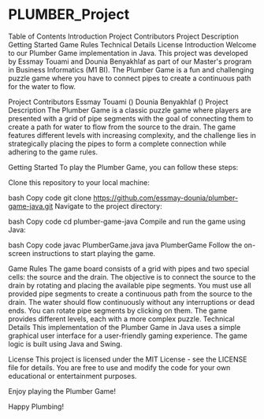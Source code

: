 # PLUMBER_Project

Table of Contents
Introduction
Project Contributors
Project Description
Getting Started
Game Rules
Technical Details
License
Introduction
Welcome to our Plumber Game implementation in Java. This project was developed by Essmay Touami and Dounia Benyakhlaf as part of our Master's program in Business Informatics (M1 BI). The Plumber Game is a fun and challenging puzzle game where you have to connect pipes to create a continuous path for the water to flow.

Project Contributors
Essmay Touami ()
Dounia Benyakhlaf ()
Project Description
The Plumber Game is a classic puzzle game where players are presented with a grid of pipe segments with the goal of connecting them to create a path for water to flow from the source to the drain. The game features different levels with increasing complexity, and the challenge lies in strategically placing the pipes to form a complete connection while adhering to the game rules.

Getting Started
To play the Plumber Game, you can follow these steps:

Clone this repository to your local machine:

bash
Copy code
git clone https://github.com/essmay-dounia/plumber-game-java.git
Navigate to the project directory:

bash
Copy code
cd plumber-game-java
Compile and run the game using Java:

bash
Copy code
javac PlumberGame.java
java PlumberGame
Follow the on-screen instructions to start playing the game.

Game Rules
The game board consists of a grid with pipes and two special cells: the source and the drain.
The objective is to connect the source to the drain by rotating and placing the available pipe segments.
You must use all provided pipe segments to create a continuous path from the source to the drain.
The water should flow continuously without any interruptions or dead ends.
You can rotate pipe segments by clicking on them.
The game provides different levels, each with a more complex puzzle.
Technical Details
This implementation of the Plumber Game in Java uses a simple graphical user interface for a user-friendly gaming experience. The game logic is built using Java and Swing.

License
This project is licensed under the MIT License - see the LICENSE file for details. You are free to use and modify the code for your own educational or entertainment purposes.

Enjoy playing the Plumber Game!

Happy Plumbing!





